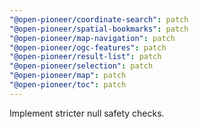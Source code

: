 ```yaml
---
"@open-pioneer/coordinate-search": patch
"@open-pioneer/spatial-bookmarks": patch
"@open-pioneer/map-navigation": patch
"@open-pioneer/ogc-features": patch
"@open-pioneer/result-list": patch
"@open-pioneer/selection": patch
"@open-pioneer/map": patch
"@open-pioneer/toc": patch
---
```


Implement stricter null safety checks.
